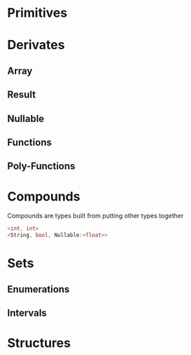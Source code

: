 # Primitives

# Derivates
## Array
## Result
## Nullable

## Functions
## Poly-Functions
# Compounds

Compounds are types built from putting other types together
```cpp
<int, int>
<String, bool, Nullable:<float>> 
```
# Sets
## Enumerations
## Intervals

# Structures
